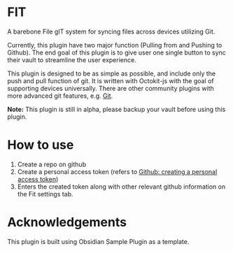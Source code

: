 # FIT

A barebone File gIT system for syncing files across devices utilizing Git.

Currently, this plugin have two major function (Pulling from and Pushing to Github). The end goal of this plugin is to give user one single button to sync their vault to streamline the user experience.

This plugin is designed to be as simple as possible, and include only the push and pull function of git. It is written with Octokit-js with the goal of supporting devices universally. There are other community plugins with more advanced git features, e.g. [Git](https://github.com/denolehov/obsidian-git).

**Note:** This plugin is still in alpha, please backup your vault before using this plugin.

# How to use
1. Create a repo on github
2. Create a personal access token (refers to [Github: creating a personal access token](https://docs.github.com/en/enterprise-server@3.9/authentication/keeping-your-account-and-data-secure/managing-your-personal-access-tokens#creating-a-personal-access-token))
3. Enters the created token along with other relevant github information on the Fit settings tab.

# Acknowledgements
This plugin is built using Obsidian Sample Plugin as a template.

<!--- 
## Releasing new releases

- Update your `manifest.json` with your new version number, such as `1.0.1`, and the minimum Obsidian version required for your latest release.
- Update your `versions.json` file with `"new-plugin-version": "minimum-obsidian-version"` so older versions of Obsidian can download an older version of your plugin that's compatible.
- Create new GitHub release using your new version number as the "Tag version". Use the exact version number, don't include a prefix `v`. See here for an example: https://github.com/obsidianmd/obsidian-sample-plugin/releases
- Upload the files `manifest.json`, `main.js`, `styles.css` as binary attachments. Note: The manifest.json file must be in two places, first the root path of your repository and also in the release.
- Publish the release.

> You can simplify the version bump process by running `npm version patch`, `npm version minor` or `npm version major` after updating `minAppVersion` manually in `manifest.json`.
> The command will bump version in `manifest.json` and `package.json`, and add the entry for the new version to `versions.json`

## Adding your plugin to the community plugin list

- Check https://github.com/obsidianmd/obsidian-releases/blob/master/plugin-review.md
- Publish an initial version.
- Make sure you have a `README.md` file in the root of your repo.
- Make a pull request at https://github.com/obsidianmd/obsidian-releases to add your plugin.
  
## Manually installing the plugin

- Copy over `main.js`, `styles.css`, `manifest.json` to your vault `VaultFolder/.obsidian/plugins/your-plugin-id/`.
--->

